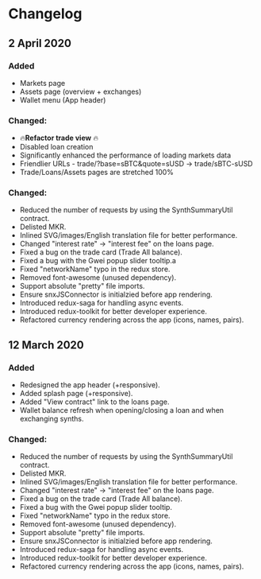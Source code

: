 # Changelog

## 2 April 2020

### Added

- Markets page
- Assets page (overview + exchanges)
- Wallet menu (App header)

### Changed:

- 🔥**Refactor trade view** 🔥
- Disabled loan creation
- Significantly enhanced the performance of loading markets data
- Friendlier URLs - trade/?base=sBTC&quote=sUSD -> trade/sBTC-sUSD
- Trade/Loans/Assets pages are stretched 100%

### Changed:

- Reduced the number of requests by using the SynthSummaryUtil contract.
- Delisted MKR.
- Inlined SVG/images/English translation file for better performance.
- Changed "interest rate" -> "interest fee" on the loans page.
- Fixed a bug on the trade card (Trade All balance).
- Fixed a bug with the Gwei popup slider tooltip.a
- Fixed "networkName" typo in the redux store.
- Removed font-awesome (unused dependency).
- Support absolute "pretty" file imports.
- Ensure snxJSConnector is initialzied before app rendering.
- Introduced redux-saga for handling async events.
- Introduced redux-toolkit for better developer experience.
- Refactored currency rendering across the app (icons, names, pairs).

## 12 March 2020

### Added

- Redesigned the app header (+responsive).
- Added splash page (+responsive).
- Added "View contract" link to the loans page.
- Wallet balance refresh when opening/closing a loan and when exchanging synths.

### Changed:

- Reduced the number of requests by using the SynthSummaryUtil contract.
- Delisted MKR.
- Inlined SVG/images/English translation file for better performance.
- Changed "interest rate" -> "interest fee" on the loans page.
- Fixed a bug on the trade card (Trade All balance).
- Fixed a bug with the Gwei popup slider tooltip.
- Fixed "networkName" typo in the redux store.
- Removed font-awesome (unused dependency).
- Support absolute "pretty" file imports.
- Ensure snxJSConnector is initialzied before app rendering.
- Introduced redux-saga for handling async events.
- Introduced redux-toolkit for better developer experience.
- Refactored currency rendering across the app (icons, names, pairs).
